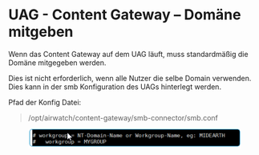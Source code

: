 # UAG - Content Gateway – Domäne mitgeben

Wenn das Content Gateway auf dem UAG läuft, muss standardmäßig die Domäne mitgegeben werden.&#x20;

Dies ist nicht erforderlich, wenn alle Nutzer die selbe Domain verwenden. Dies kann in der smb Konfiguration des UAGs hinterlegt werden.&#x20;

Pfad der Konfig Datei:&#x20;

> /opt/airwatch/content-gateway/smb-connector/smb.conf

<figure><img src="../../../.gitbook/assets/image.png" alt=""><figcaption></figcaption></figure>
